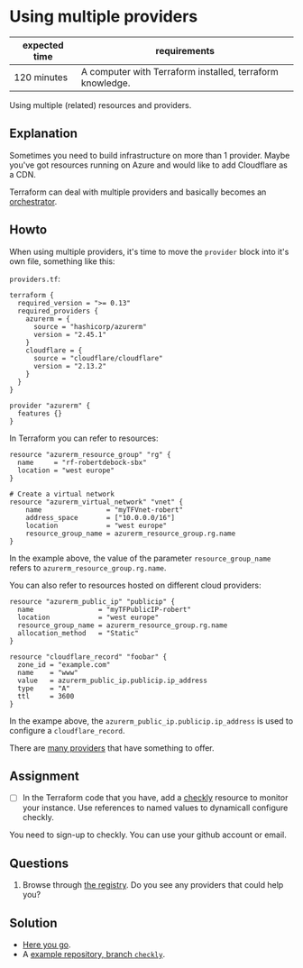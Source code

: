 # Using multiple providers

|expected time|requirements                                             |
|-------------|---------------------------------------------------------|
|120 minutes  |A computer with Terraform installed, terraform knowledge.|

Using multiple (related) resources and providers.

## Explanation

Sometimes you need to build infrastructure on more than 1 provider. Maybe you've got resources running on Azure and would like to add Cloudflare as a CDN.

Terraform can deal with multiple providers and basically becomes an [orchestrator](https://en.wikipedia.org/wiki/Orchestration_(computing)).

## Howto

When using multiple providers, it's time to move the `provider` block into it's own file, something like this:

`providers.tf`:

```hcl
terraform {
  required_version = ">= 0.13"
  required_providers {
    azurerm = {
      source = "hashicorp/azurerm"
      version = "2.45.1"
    }
    cloudflare = {
      source = "cloudflare/cloudflare"
      version = "2.13.2"
    }
  }
}

provider "azurerm" {
  features {}
}
```

In Terraform you can refer to resources:

```
resource "azurerm_resource_group" "rg" {
  name     = "rf-robertdebock-sbx"
  location = "west europe"
}

# Create a virtual network
resource "azurerm_virtual_network" "vnet" {
    name                = "myTFVnet-robert"
    address_space       = ["10.0.0.0/16"]
    location            = "west europe"
    resource_group_name = azurerm_resource_group.rg.name
}
```

In the example above, the value of the parameter `resource_group_name` refers to `azurerm_resource_group.rg.name`.

You can also refer to resources hosted on different cloud providers:

```
resource "azurerm_public_ip" "publicip" {
  name                = "myTFPublicIP-robert"
  location            = "west europe"
  resource_group_name = azurerm_resource_group.rg.name
  allocation_method   = "Static"
}

resource "cloudflare_record" "foobar" {
  zone_id = "example.com"
  name    = "www"
  value   = azurerm_public_ip.publicip.ip_address
  type    = "A"
  ttl     = 3600
}
```

In the exampe above, the `azurerm_public_ip.publicip.ip_address` is used to configure a `cloudflare_record`.

There are [many providers](https://registry.terraform.io/browse/providers) that have something to offer.

## Assignment

- [ ] In the Terraform code that you have, add a [checkly](https://www.checklyhq.com/) resource to monitor your instance. Use references to named values to dynamicall configure checkly.

You need to sign-up to checkly. You can use your github account or email.

## Questions

1. Browse through [the registry](https://registry.terraform.io/browse/providers). Do you see any providers that could help you?

## Solution

- [Here you go](5-multiple-resources-solution.md).
- A [example repository, branch `checkly`](https://github.com/robertdebock/learn-terraform-azure/tree/checkly).
